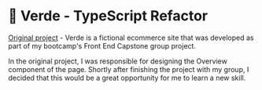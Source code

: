 # 🌿 Verde - TypeScript Refactor

[Original project](https://github.com/RFP-Verde/RFP-2204-FEC) - Verde is a fictional ecommerce site that was developed as part of my bootcamp's Front End Capstone group project.

In the original project, I was responsible for designing the Overview component of the page. Shortly after finishing the project with my group, I decided that this would be a great opportunity for me to learn a new skill.
